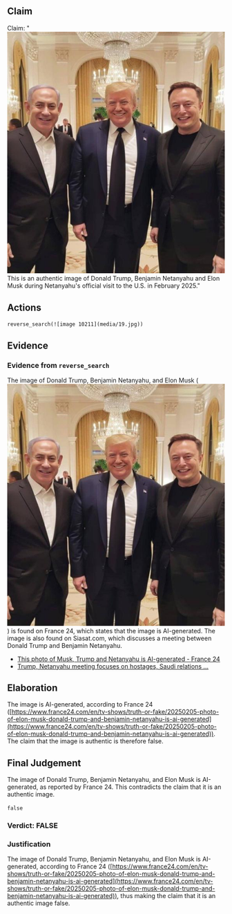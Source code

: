 ## Claim
Claim: "![image 10211](media/19.jpg) This is an authentic image of Donald Trump, Benjamin Netanyahu and Elon Musk during Netanyahu's official visit to the U.S. in February 2025."

## Actions
```
reverse_search(![image 10211](media/19.jpg))
```

## Evidence
### Evidence from `reverse_search`
The image of Donald Trump, Benjamin Netanyahu, and Elon Musk (![image 10211](media/19.jpg)) is found on France 24, which states that the image is AI-generated. The image is also found on Siasat.com, which discusses a meeting between Donald Trump and Benjamin Netanyahu.

*   [This photo of Musk, Trump and Netanyahu is AI-generated - France 24](https://www.france24.com/en/tv-shows/truth-or-fake/20250205-photo-of-elon-musk-donald-trump-and-benjamin-netanyahu-is-ai-generated)
*   [Trump, Netanyahu meeting focuses on hostages, Saudi relations ...](https://www.siasat.com/trump-netanyahu-meeting-focuses-on-hostages-saudi-relations-iran-threats-3175717/)


## Elaboration
The image is AI-generated, according to France 24 ([https://www.france24.com/en/tv-shows/truth-or-fake/20250205-photo-of-elon-musk-donald-trump-and-benjamin-netanyahu-is-ai-generated](https://www.france24.com/en/tv-shows/truth-or-fake/20250205-photo-of-elon-musk-donald-trump-and-benjamin-netanyahu-is-ai-generated)). The claim that the image is authentic is therefore false.


## Final Judgement
The image of Donald Trump, Benjamin Netanyahu, and Elon Musk is AI-generated, as reported by France 24. This contradicts the claim that it is an authentic image.

`false`

### Verdict: FALSE

### Justification
The image of Donald Trump, Benjamin Netanyahu, and Elon Musk is AI-generated, according to France 24 ([https://www.france24.com/en/tv-shows/truth-or-fake/20250205-photo-of-elon-musk-donald-trump-and-benjamin-netanyahu-is-ai-generated](https://www.france24.com/en/tv-shows/truth-or-fake/20250205-photo-of-elon-musk-donald-trump-and-benjamin-netanyahu-is-ai-generated)), thus making the claim that it is an authentic image false.
